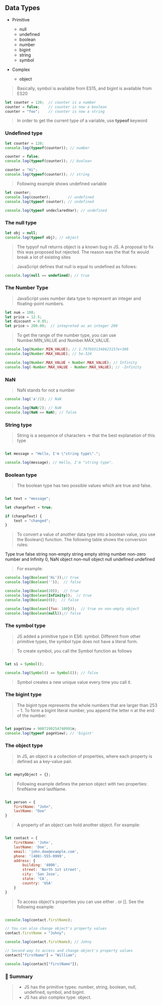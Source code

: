 ## Data Types

- Primitive
    - null
    - undefined
    - boolean
    - number
    - bigint
    - string
    - symbol

- Complex
    - object

> Basically, symbol is available from ES15, and bigint is available from ES20

```js
let counter = 120;  // counter is a number
counter = false;    // counter is now a boolean
counter = "foo";    // counter is now a string
```

> In order to get the current type of a variable, use __typeof__ keyword

### Undefined type

```js
let counter = 120;
console.log(typeof(counter)); // number

counter = false;
console.log(typeof(counter)); // boolean

counter = "Hi";
console.log(typeof(counter)); // string
```

> Following example shows undefined variable

```js
let counter;
console.log(counter);        // undefined
console.log(typeof counter); // undefined

console.log(typeof undeclaredVar); // undefined
```

### The null type

```js
let obj = null;
console.log(typeof obj); // object
```

> The typyof null returns object is a known bug in JS. A proposal to fix this was proposed but rejected. The reason was the that fix would break a lot of existing sites

> JavaScript defines that null is equal to undefined as follows:

```js
console.log(null == undefined); // true
```

### The Number Type

> JavaScript uses number data type to represent an integer and floating-point numbers.

```js
let num = 100;
let price = 12.5;
let discount = 0.05;
let price = 200.00;  // intepreted as an integer 200
```

> To get the range of the number type, you can use Number.MIN_VALUE and Number.MAX_VALUE.

```js
console.log(Number.MIN_VALUE); // 1.7976931348623157e+308
console.log(Number.MAX_VALUE); // 5e-324

console.log(Number.MAX_VALUE + Number.MAX_VALUE); // Infinity
console.log(-Number.MAX_VALUE - Number.MAX_VALUE); // -Infinity

```

### NaN

> NaN stands for not a number

```js
console.log('a'/2); // NaN

console.log(NaN/2); // NaN
console.log(NaN == NaN); // false
```


### String type

> String is a sequence of characters -> that the best explanation of this type

```js

let message = "Hello, I'm \"string type\".";

console.log(message); // Hello, I'm "string type".

```

### Boolean type

> The boolean type has two possible values which are true and false.

```js

let text = "message";

let changeText = true;

if (changeText) {
    text = "changed";
}

```

> To convert a value of another data type into a boolean value, you use the Boolean() function. The following table shows the conversion rules:


Type	        true	                        false
string	        non-empty string	            empty string
number	        non-zero number and Infinity	0, NaN
object	        non-null object	                null
undefined	 	                                undefined

> For example:

```js
console.log(Boolean('Hi'));// true
console.log(Boolean(''));  // false

console.log(Boolean(20));  // true
console.log(Boolean(Infinity));  // true
console.log(Boolean(0));  // false

console.log(Boolean({foo: 100}));  // true on non-empty object
console.log(Boolean(null));// false
```

### The symbol type

> JS added a primitive type in ES6: symbol. Different from other primitive types, the symbol type does not have a literal form.

> To create symbol, you call the Symbol function as follows

```js

let s1 = Symbol();

console.log(Symbol() == Symbol()); // false

```

> Symbol creates a new unique value every time you call it.

### The bigint type

> The bigint type represents the whole numbers that are larger than 253 – 1. To form a bigint literal number, you append the letter n at the end of the number:

```js

let pageView = 9007199254740991n;
console.log(typeof pageView); // 'bigint'

```

### The object type

> In JS, an object is a collection of properties, where each property is defined as a key-value pair.

```js

let emptyObject = {};

```

> Following example defines the person object with two properties: firstName and lastName.

```js

let person = {
    firstName: "John",
    lastName: "Doe"
}

```

> A property of an object can hold another object. For example:

```js

let contact = {
    firstName: 'John',
    lastName: 'Doe',
    email: 'john.doe@example.com',
    phone: '(408)-555-9999',
    address: {
        building: '4000',
        street: 'North 1st street',
        city: 'San Jose',
        state: 'CA',
        country: 'USA'
    }
}

```

> To access object's properties you can use either . or []. See the following example:

```js

console.log(contact.firstName);

// You can also change object's property values
contact.firstName = "Johny";

console.log(contact.firstName); // Johny

// Second way to access and change object's property values
contact["firstName"] = "William";

console.log(contact["firstName"]);

```

### :memo: Summary

> - JS has the primitive types: number, string, boolean, null, undefined, symbol, and bigint.
> - JS has also complex type: object.




